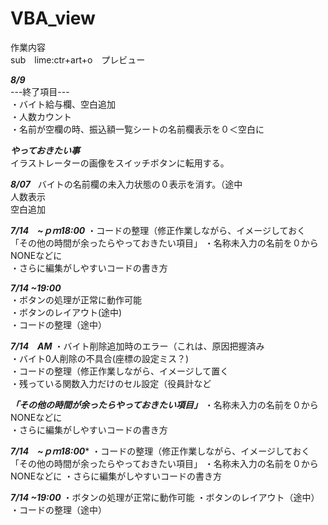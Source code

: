 ﻿# VBA_view
作業内容  
sub　lime:ctr+art+o　プレビュー

***8/9***  
---終了項目---  
  ・バイト給与欄、空白追加  
  ・人数カウント  
  ・名前が空欄の時、振込額一覧シートの名前欄表示を０＜空白に  
	
***やっておきたい事***  
	イラストレーターの画像をスイッチボタンに転用する。  

***8/07***  
	バイトの名前欄の未入力状態の０表示を消す。（途中  
	人数表示  
	空白追加  

***7/14　~ｐｍ18:00***
	・コードの整理（修正作業しながら、イメージしておく  
	「その他の時間が余ったらやっておきたい項目」 
	・名称未入力の名前を０からNONEなどに  
	・さらに編集がしやすいコードの書き方  

***7/14 ~19:00***  
	・ボタンの処理が正常に動作可能  
	・ボタンのレイアウト(途中)  
	・コードの整理（途中）  

***7/14　AM***
	・バイト削除追加時のエラー（これは、原因把握済み  
	・バイト0人削除の不具合(座標の設定ミス？)  
	・コードの整理（修正作業しながら、イメージして置く  
	・残っている関数入力だけのセル設定（役員計など  

***「その他の時間が余ったらやっておきたい項目」***
	・名称未入力の名前を０からNONEなどに  
	・さらに編集がしやすいコードの書き方  

***7/14　~ｐｍ18:00****
・コードの整理（修正作業しながら、イメージしておく
「その他の時間が余ったらやっておきたい項目」
・名称未入力の名前を０からNONEなどに
・さらに編集がしやすいコードの書き方

***7/14 ~19:00***
・ボタンの処理が正常に動作可能
・ボタンのレイアウト（途中）
・コードの整理（途中）




